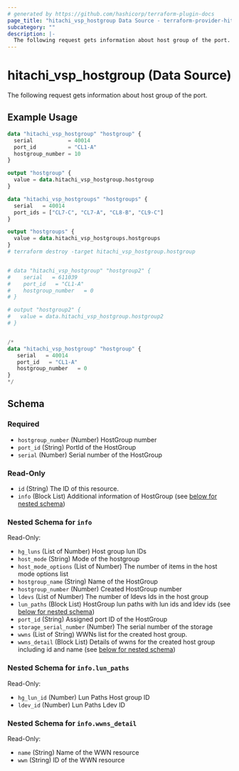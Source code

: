 ```yaml
---
# generated by https://github.com/hashicorp/terraform-plugin-docs
page_title: "hitachi_vsp_hostgroup Data Source - terraform-provider-hitachi"
subcategory: ""
description: |-
  The following request gets information about host group of the port.
---
```


# hitachi_vsp_hostgroup (Data Source)

The following request gets information about host group of the port.

## Example Usage

```terraform
data "hitachi_vsp_hostgroup" "hostgroup" {
  serial           = 40014
  port_id          = "CL1-A"
  hostgroup_number = 10
}

output "hostgroup" {
  value = data.hitachi_vsp_hostgroup.hostgroup
}

data "hitachi_vsp_hostgroups" "hostgroups" {
  serial   = 40014
  port_ids = ["CL7-C", "CL7-A", "CL8-B", "CL9-C"]
}

output "hostgroups" {
  value = data.hitachi_vsp_hostgroups.hostgroups
}
# terraform destroy -target hitachi_vsp_hostgroup.hostgroup


# data "hitachi_vsp_hostgroup" "hostgroup2" {
#    serial   = 611039
#    port_id   = "CL1-A"
#    hostgroup_number   = 0
# }

# output "hostgroup2" {
#   value = data.hitachi_vsp_hostgroup.hostgroup2
# }


/*
data "hitachi_vsp_hostgroup" "hostgroup" {
   serial   = 40014
   port_id   = "CL1-A"
   hostgroup_number   = 0
}
*/
```

<!-- schema generated by tfplugindocs -->
## Schema

### Required

- `hostgroup_number` (Number) HostGroup number
- `port_id` (String) PortId of the HostGroup
- `serial` (Number) Serial number of the HostGroup

### Read-Only

- `id` (String) The ID of this resource.
- `info` (Block List) Additional information of HostGroup (see [below for nested schema](#nestedblock--info))

<a id="nestedblock--info"></a>
### Nested Schema for `info`

Read-Only:

- `hg_luns` (List of Number) Host group lun IDs
- `host_mode` (String) Mode of the hostgroup
- `host_mode_options` (List of Number) The number of items in the host mode options list
- `hostgroup_name` (String) Name of the HostGroup
- `hostgroup_number` (Number) Created HostGroup number
- `ldevs` (List of Number) The number of ldevs Ids in the host group
- `lun_paths` (Block List) HostGroup lun paths with lun ids and ldev ids (see [below for nested schema](#nestedblock--info--lun_paths))
- `port_id` (String) Assigned port ID of the HostGroup
- `storage_serial_number` (Number) The serial number of the storage
- `wwns` (List of String) WWNs list for the created host group.
- `wwns_detail` (Block List) Details of wwns for the created host group including id and name (see [below for nested schema](#nestedblock--info--wwns_detail))

<a id="nestedblock--info--lun_paths"></a>
### Nested Schema for `info.lun_paths`

Read-Only:

- `hg_lun_id` (Number) Lun Paths Host group ID
- `ldev_id` (Number) Lun Paths Ldev ID


<a id="nestedblock--info--wwns_detail"></a>
### Nested Schema for `info.wwns_detail`

Read-Only:

- `name` (String) Name of the WWN resource
- `wwn` (String) ID of the WWN resource
